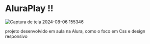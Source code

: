 # AluraPlay !! 

![Captura de tela 2024-08-06 155346](https://github.com/user-attachments/assets/ed00a86b-2abf-459f-8f34-9eb987492c2e)

projeto desenvolvido em aula na Alura, como o foco em Css e design responsivo 


